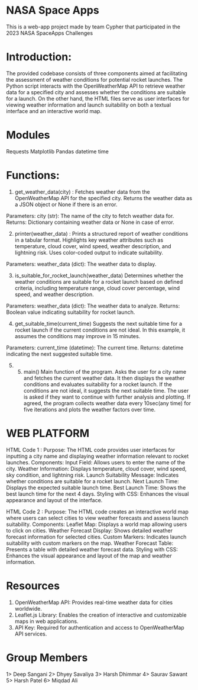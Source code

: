 # NASA Space Apps
This is a web-app project made by team Cypher that participated in the 2023 NASA SpaceApps Challenges

# Introduction:
The provided codebase consists of three components aimed at facilitating the assessment of weather conditions for potential rocket launches. The Python script interacts with the OpenWeatherMap API to retrieve weather data for a specified city and assesses whether the conditions are suitable for a launch. On the other hand, the HTML files serve as user interfaces for viewing weather information and launch suitability on both a textual interface and an interactive world map.
# Modules
Requests
Matplotlib
Pandas
datetime
time

# Functions:
1. get_weather_data(city) : 
Fetches weather data from the OpenWeatherMap API for the specified city. 
Returns the weather data as a JSON object or None if there is an error.

Parameters: city (str): The name of the city to fetch weather data for.
Returns: Dictionary containing weather data or None in case of error.

2.  printer(weather_data) : 
Prints a structured report of weather conditions in a tabular format. 
Highlights key weather attributes such as temperature, cloud cover, wind speed, weather 
description, and lightning risk. 
Uses color-coded output to indicate suitability.

Parameters: weather_data (dict): The weather data to display.

3. is_suitable_for_rocket_launch(weather_data)
Determines whether the weather conditions are suitable for a rocket launch based on 
defined criteria, including temperature range, cloud cover percentage, wind speed, and weather description.

Parameters: weather_data (dict): The weather data to analyze.
Returns: Boolean value indicating suitability for rocket launch.

4. get_suitable_time(current_time)
Suggests the next suitable time for a rocket launch if the current 
conditions are not ideal. In this example, it assumes the conditions 
may improve in 15 minutes.

Parameters: current_time (datetime): The current time.
Returns: datetime indicating the next suggested suitable time.

5. 5. main()
Main function of the program. Asks the user for a city name and fetches the current weather data. 
It then displays the weather conditions and evaluates suitability for a rocket launch. 
If the conditions are not ideal, it suggests the next suitable time. The user is asked if they 
want to continue with further analysis and plotting. If agreed, the program collects weather data every 
10sec(any time) for five iterations and plots the weather factors over time.


# WEB PLATFORM
HTML Code 1 :
Purpose: The HTML code provides user interfaces for inputting a city name and displaying weather information relevant to rocket launches.
Components:
Input Field: Allows users to enter the name of the city.
Weather Information: Displays temperature, cloud cover, wind speed, sky condition, and lightning risk.
Launch Suitability Message: Indicates whether conditions are suitable for a rocket launch.
Next Launch Time: Displays the expected suitable launch time.
Best Launch Time: Shows the best launch time for the next 4 days.
Styling with CSS: Enhances the visual appearance and layout of the interface.

HTML Code 2 :
Purpose: The HTML code creates an interactive world map where users can select cities to view weather forecasts and assess launch suitability.
Components:
Leaflet Map: Displays a world map allowing users to click on cities.
Weather Forecast Display: Shows detailed weather forecast information for selected cities.
Custom Markers: Indicates launch suitability with custom markers on the map.
Weather Forecast Table: Presents a table with detailed weather forecast data.
Styling with CSS: Enhances the visual appearance and layout of the map and weather information.

# Resources
1. OpenWeatherMap API: Provides real-time weather data for cities worldwide.
2. Leaflet.js Library: Enables the creation of interactive and customizable maps in web applications.
3. API Key: Required for authentication and access to OpenWeatherMap API services.

# Group Members
1> Deep Sangani
2> Dhyey Savaliya
3> Harsh Dhimmar
4> Saurav Sawant
5> Harsh Patel
6> Miqdad Ali
